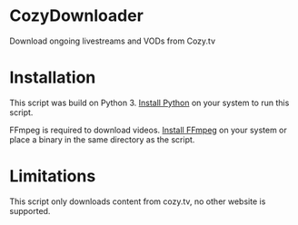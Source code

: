 # CozyDownloader

Download ongoing livestreams and VODs from Cozy.tv

# Installation
This script was build on Python 3. [Install Python](https://www.python.org/downloads/) on your system to run this script.

FFmpeg is required to download videos. [Install FFmpeg](https://ffmpeg.org/download.html) on your system or place a binary in the same directory as the script.

# Limitations
This script only downloads content from cozy.tv, no other website is supported.

